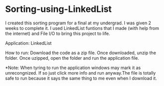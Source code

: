 # Sorting-using-LinkedList

I created this sorting program for a final at my undergrad. I was given 2 weeks to complete it. I used LinkedList funtions that I made (with help from the internet) and File I/O to bring this project to life.

Application: LinkedList

How to run: Download the code as a zip file. Once downloaded, unzip the folder. Once uzipped, open the folder and run the application file.

*Note: When tyring to run the application windows may mark it as unrecongnized. If so just click more info and run anyway.The file is totally safe to run because it says the same thing to me even when I download it.
